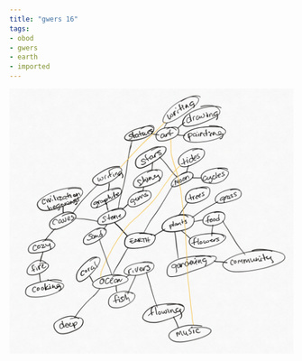 ```yaml
---
title: "gwers 16"
tags:
- obod
- gwers
- earth
- imported
---
```


![](upload/gwers-16-earth-mindmap.png)
